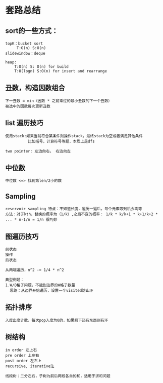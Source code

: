 套路总结
=====
   sort的一些方式：
   ----
    topK：bucket sort
         T:O(n) S:O(n)
    slidewindow：deque
    
    heap:
        T:O(n) S: O(n) for build 
        T:O(logn) S:O(n) for insert and rearrange
    
   丑数，构造因数组合
   ----
    下一丑数 = min（因数 * 之前乘过的最小丑数的下一个丑数）
    被选中的因数每次更新丑数
   
   list 遍历技巧
   ----  
    使用stack:如果当前符合某条件则操作stack，最终stack为空或者满足其他条件
              比如括号，计算符号等题，本质上是dfs
              
    two pointer: 左边向右， 右边向左
   
   中位数
   ----
    中位数 <=> 找到第len/2小的数
    
   Sampling
   ----
    reservoir sampling 特点：不知道长度，遍历一遍后，每个元素取到机会均等
    方法：对于kth，替换的概率为（1/k）,之后不变的概率： 1/k * k/k+1 * k+1/k+2 * ... * n-1/n = 1/n 很巧妙
   
   图遍历技巧
   ----
    前状态
    操作
    后状态
    
    从两端遍历，n^2 -> 1/4 * n^2
    
    典型例题：
    1.W/B格子问题，不能到边界的W格子数量 
      思路：从边界开始遍历，设置一个visited防止环
   
   拓扑排序
   ----
    入度出度计数，每次pop入度为0的，如果剩下还有东西则有环
   
   树结构
   ----
    in order 左上右
    pre order 上左右
    post order 左右上
    recursive, iterative法
    
    线段树：二分左右，子树为前后两段各自的和，适用于求和问题
   

